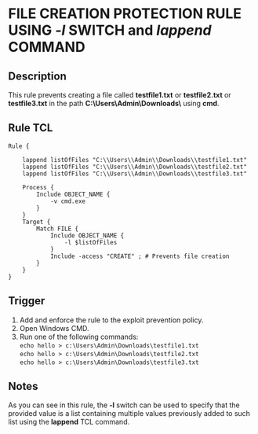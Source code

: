 # FILE CREATION PROTECTION RULE USING *-l* SWITCH and *lappend* COMMAND

## Description
This rule prevents creating a file called **testfile1.txt** or **testfile2.txt** or **testfile3.txt** in the path **C:\\Users\\Admin\\Downloads\\** using **cmd**.

## Rule TCL
```
Rule {

    lappend listOfFiles "C:\\Users\\Admin\\Downloads\\testfile1.txt"
    lappend listOfFiles "C:\\Users\\Admin\\Downloads\\testfile2.txt"
    lappend listOfFiles "C:\\Users\\Admin\\Downloads\\testfile3.txt"

    Process {
        Include OBJECT_NAME {
            -v cmd.exe
        }
    }
    Target {
        Match FILE {
            Include OBJECT_NAME {
                -l $listOfFiles
            }
            Include -access "CREATE" ; # Prevents file creation
        }
    }
}
```

## Trigger
1. Add and enforce the rule to the exploit prevention policy.
1. Open Windows CMD.
1. Run one of the following commands:<br>
`echo hello > c:\Users\Admin\Downloads\testfile1.txt`<br>
`echo hello > c:\Users\Admin\Downloads\testfile2.txt`<br>
`echo hello > c:\Users\Admin\Downloads\testfile3.txt`

## Notes
As you can see in this rule, the **-l** switch can be used to specify that the provided value is a list containing multiple values previously added to such list using the **lappend** TCL command.